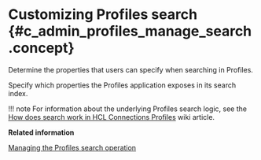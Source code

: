 # Customizing Profiles search {#c_admin_profiles_manage_search .concept}

Determine the properties that users can specify when searching in Profiles.

Specify which properties the Profiles application exposes in its search index.

!!! note
    For information about the underlying Profiles search logic, see the [How does search work in HCL Connections Profiles](http://www-10.lotus.com/ldd/lcwiki.nsf/dx/How_does_search_work_in_IBM_Connections_Profiles) wiki article.

**Related information**  


[Managing the Profiles search operation](../admin/t_admin_profiles_search.md)

